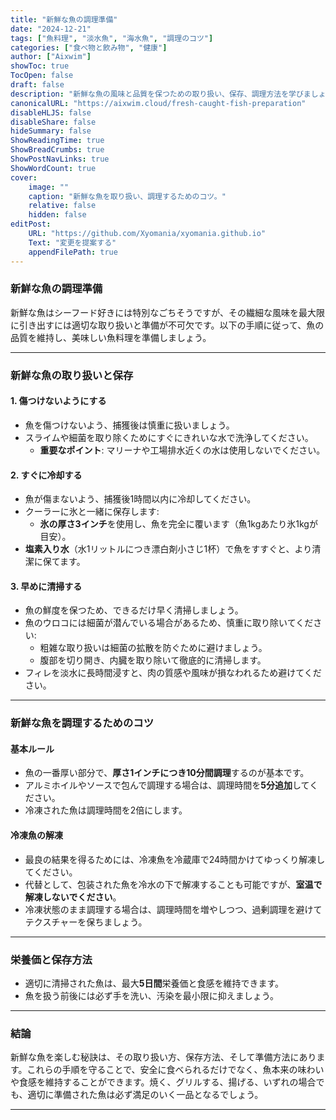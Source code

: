 ```yaml
---
title: "新鮮な魚の調理準備"
date: "2024-12-21"
tags: ["魚料理", "淡水魚", "海水魚", "調理のコツ"]
categories: ["食べ物と飲み物", "健康"]
author: ["Aixwim"]
showToc: true
TocOpen: false
draft: false
description: "新鮮な魚の風味と品質を保つための取り扱い、保存、調理方法を学びましょう。"
canonicalURL: "https://aixwim.cloud/fresh-caught-fish-preparation"
disableHLJS: false
disableShare: false
hideSummary: false
ShowReadingTime: true
ShowBreadCrumbs: true
ShowPostNavLinks: true
ShowWordCount: true
cover:
    image: ""
    caption: "新鮮な魚を取り扱い、調理するためのコツ。"
    relative: false
    hidden: false
editPost:
    URL: "https://github.com/Xyomania/xyomania.github.io"
    Text: "変更を提案する"
    appendFilePath: true
---
```


### 新鮮な魚の調理準備

新鮮な魚はシーフード好きには特別なごちそうですが、その繊細な風味を最大限に引き出すには適切な取り扱いと準備が不可欠です。以下の手順に従って、魚の品質を維持し、美味しい魚料理を準備しましょう。

---

### 新鮮な魚の取り扱いと保存

#### **1. 傷つけないようにする**
- 魚を傷つけないよう、捕獲後は慎重に扱いましょう。  
- スライムや細菌を取り除くためにすぐにきれいな水で洗浄してください。  
  - **重要なポイント**: マリーナや工場排水近くの水は使用しないでください。

#### **2. すぐに冷却する**
- 魚が傷まないよう、捕獲後1時間以内に冷却してください。  
- クーラーに氷と一緒に保存します:  
  - **氷の厚さ3インチ**を使用し、魚を完全に覆います（魚1kgあたり氷1kgが目安）。  
- **塩素入り水**（水1リットルにつき漂白剤小さじ1杯）で魚をすすぐと、より清潔に保てます。

#### **3. 早めに清掃する**
- 魚の鮮度を保つため、できるだけ早く清掃しましょう。  
- 魚のウロコには細菌が潜んでいる場合があるため、慎重に取り除いてください:  
  - 粗雑な取り扱いは細菌の拡散を防ぐために避けましょう。  
  - 腹部を切り開き、内臓を取り除いて徹底的に清掃します。  
- フィレを淡水に長時間浸すと、肉の質感や風味が損なわれるため避けてください。

---

### 新鮮な魚を調理するためのコツ

#### **基本ルール**
- 魚の一番厚い部分で、**厚さ1インチにつき10分間調理**するのが基本です。  
- アルミホイルやソースで包んで調理する場合は、調理時間を**5分追加**してください。  
- 冷凍された魚は調理時間を2倍にします。

#### **冷凍魚の解凍**
- 最良の結果を得るためには、冷凍魚を冷蔵庫で24時間かけてゆっくり解凍してください。  
- 代替として、包装された魚を冷水の下で解凍することも可能ですが、**室温で解凍しないでください**。  
- 冷凍状態のまま調理する場合は、調理時間を増やしつつ、過剰調理を避けてテクスチャーを保ちましょう。

---

### 栄養価と保存方法
- 適切に清掃された魚は、最大**5日間**栄養価と食感を維持できます。  
- 魚を扱う前後には必ず手を洗い、汚染を最小限に抑えましょう。

---

### 結論

新鮮な魚を楽しむ秘訣は、その取り扱い方、保存方法、そして準備方法にあります。これらの手順を守ることで、安全に食べられるだけでなく、魚本来の味わいや食感を維持することができます。焼く、グリルする、揚げる、いずれの場合でも、適切に準備された魚は必ず満足のいく一品となるでしょう。

---
